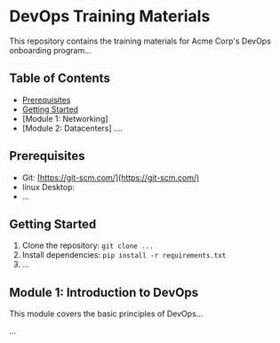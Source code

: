 # DevOps Training Materials

This repository contains the training materials for Acme Corp's DevOps onboarding program...

## Table of Contents

*   [Prerequisites](#prerequisites)
*   [Getting Started](#getting-started)
*   [Module 1: Networking]
*   [Module 2: Datacenters]
....

## Prerequisites

*   Git: [https://git-scm.com/](https://git-scm.com/)
*   linux Desktop: 
*   ...

## Getting Started

1.  Clone the repository: `git clone ...`
2.  Install dependencies: `pip install -r requirements.txt`
3.  ...

## Module 1: Introduction to DevOps

This module covers the basic principles of DevOps...

...

